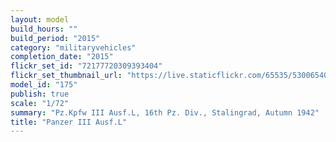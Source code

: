 ```yaml
---
layout: model
build_hours: ""
build_period: "2015"
category: "militaryvehicles"
completion_date: "2015"
flickr_set_id: "72177720309393404"
flickr_set_thumbnail_url: "https://live.staticflickr.com/65535/53006540922_0343ae4640_m.jpg"
model_id: "175"
publish: true
scale: "1/72"
summary: "Pz.Kpfw III Ausf.L, 16th Pz. Div., Stalingrad, Autumn 1942"
title: "Panzer III Ausf.L"
---
```



